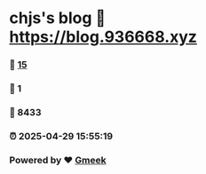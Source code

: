 # chjs's blog :link: https://blog.936668.xyz 
### :page_facing_up: [15](https://blog.936668.xyz/tag.html) 
### :speech_balloon: 1 
### :hibiscus: 8433 
### :alarm_clock: 2025-04-29 15:55:19 
### Powered by :heart: [Gmeek](https://github.com/Meekdai/Gmeek)
